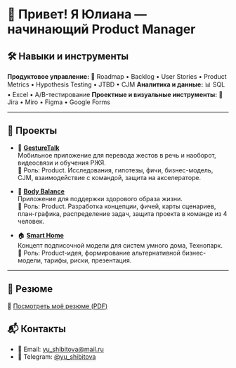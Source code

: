 # 👋 Привет! Я Юлиана — начинающий Product Manager

## 🛠️ Навыки и инструменты 
**Продуктовое управление:** 
📌 Roadmap • Backlog • User Stories • Product Metrics • Hypothesis Testing • JTBD • CJM 
**Аналитика и данные:** 
📊 SQL • Excel • A/B-тестирование 
**Проектные и визуальные инструменты:** 
🧩 Jira • Miro • Figma • Google Forms


---

## 🚀 Проекты

- 🤟 **[GestureTalk](https://github.com/shibitovaYU/GestureTalk.git)**  
  Мобильное приложение для перевода жестов в речь и наоборот, видеосвязи и обучения РЖЯ.  
   📌 Роль: Product. Исследования, гипотезы, фичи, бизнес-модель, CJM, взаимодействие с командой, защита на акселераторе. 

- 🧘 **[Body Balance](https://github.com/shibitovaYU/Body-Balance.git)**  
  Приложение для поддержки здорового образа жизни.  
   📌 Роль: Product. Разработка концепции, фичей, карты сценариев, план-графика, распределение задач, защита проекта в команде из 4 человек.
  
- 🏠 **[Smart Home](https://github.com/shibitovaYU/SMART-HOME.git)**  
  Концепт подписочной модели для систем умного дома, Технопарк.  
  📌 Роль: Product-идея, формирование альтернативной бизнес-модели, тарифы, риски, презентация.

---


## 📄 Резюме

📎 [Посмотреть моё резюме (PDF)](https://github.com/shibitovaYU/cv/blob/main/actual%20resume.pdf)


## 📬 Контакты

- 📧 Email: yu_shibitova@mail.ru  
- 💬 Telegram: [@yu_shibitova](https://t.me/yu_shibitova)  
